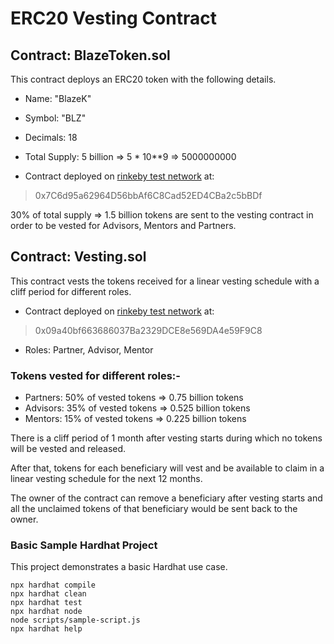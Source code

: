 # ERC20 Vesting Contract

## Contract: BlazeToken.sol

This contract deploys an ERC20 token with the following details.

- Name: "BlazeK"
- Symbol: "BLZ"
- Decimals: 18
- Total Supply: 5 billion => 5 * 10**9 => 5000000000

- Contract deployed on [rinkeby test network](https://rinkeby.etherscan.io/address/0x7C6d95a62964D56bbAf6C8Cad52ED4CBa2c5bBDf) at:

> 0x7C6d95a62964D56bbAf6C8Cad52ED4CBa2c5bBDf

30% of total supply => 1.5 billion tokens are sent to the vesting contract in order to be vested for Advisors, Mentors and Partners.

## Contract: Vesting.sol

This contract vests the tokens received for a linear vesting schedule with a cliff period for different roles.

- Contract deployed on [rinkeby test network](https://rinkeby.etherscan.io/address/0x09a40bf663686037Ba2329DCE8e569DA4e59F9C8) at:

> 0x09a40bf663686037Ba2329DCE8e569DA4e59F9C8

- Roles: Partner, Advisor, Mentor

### Tokens vested for different roles:-

- Partners: 50% of vested tokens => 0.75 billion tokens
- Advisors: 35% of vested tokens => 0.525 billion tokens
- Mentors: 15% of vested tokens => 0.225 billion tokens

There is a cliff period of 1 month after vesting starts during which no tokens will be vested and released.

After that, tokens for each beneficiary will vest and be available to claim in a linear vesting schedule for the next 12 months.

The owner of the contract can remove a beneficiary after vesting starts and all the unclaimed tokens of that beneficiary would be sent back to the owner.

### Basic Sample Hardhat Project

This project demonstrates a basic Hardhat use case.

```shell
npx hardhat compile
npx hardhat clean
npx hardhat test
npx hardhat node
node scripts/sample-script.js
npx hardhat help
```
